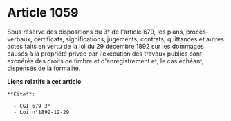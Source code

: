 # Article 1059

Sous réserve des dispositions du 3° de l'article 679, les plans, procès-verbaux, certificats, significations, jugements,
contrats, quittances et autres actes faits en vertu de la loi du 29 décembre 1892 sur les dommages causés à la propriété
privée par l'exécution des travaux publics sont exonérés des droits de timbre et d'enregistrement et, le cas échéant,
dispensés de la formalité.

**Liens relatifs à cet article**

	**Cite**:

	  - CGI 679 3°
	  - Loi n°1892-12-29
